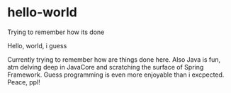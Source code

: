 # hello-world
Trying to remember how its done

Hello, world, i guess

Currently trying to remember how are things done here. Also Java is fun, atm delving deep in JavaCore and scratching the surface of Spring Framework. Guess programming is even more enjoyable than i excpected. Peace, ppl!
